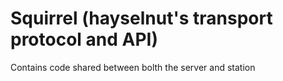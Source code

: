 # Squirrel (hayselnut's transport protocol and API)

Contains code shared between bolth the server and station
